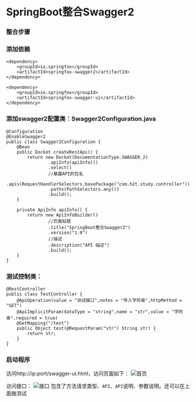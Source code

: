 # SpringBoot整合Swagger2

### 整合步骤
### 添加依赖
```
<dependency>
    <groupId>io.springfox</groupId>
    <artifactId>springfox-swagger2</artifactId>
</dependency>

<dependency>
    <groupId>io.springfox</groupId>
    <artifactId>springfox-swagger-ui</artifactId>
</dependency>
```

### 添加swagger2配置类：Swagger2Configuration.java
```
@Configuration
@EnableSwagger2
public class Swagger2Configuration {
    @Bean
    public Docket createRestApi() {
        return new Docket(DocumentationType.SWAGGER_2)
                .apiInfo(apiInfo())
                .select()
                //暴露API的包名
                .apis(RequestHandlerSelectors.basePackage("com.h2t.study.controller"))
                .paths(PathSelectors.any())
                .build();
    }

    private ApiInfo apiInfo() {
        return new ApiInfoBuilder()
                //页面标题
                .title("SpringBoot整合Swagger2")
                .version("1.0")
                //描述
                .description("API 描述")
                .build();
    }
}
```

### 测试控制类：
```
@RestController
public class TestController {
    @ApiOperation(value = "测试接口",notes = "传入字符串",httpMethod = "GET")
    @ApiImplicitParam(dataType = "string",name = "str",value = "字符串",required = true)
    @GetMapping("/test")
    public Object test(@RequestParam("str") String str) {
        return str;
    }
}
```

### 启动程序
访问http://ip:port/swagger-ui.html，访问页面如下：
![首页](https://upload-images.jianshu.io/upload_images/9358011-ffa3f048eeb0c560.png?imageMogr2/auto-orient/strip%7CimageView2/2/w/1240)

访问接口：
![接口](https://upload-images.jianshu.io/upload_images/9358011-3b22bbf79491bc20.png?imageMogr2/auto-orient/strip%7CimageView2/2/w/1240)
包含了方法请求类型、`API`、`API`说明、参数说明。还可以在上面做测试



